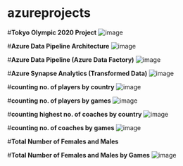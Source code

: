 # azureprojects

#**Tokyo Olympic 2020 Project**
![image](https://github.com/karthigainathan/azureprojects/assets/43938345/f4c2f2a5-8da6-4f29-b6e0-6e4664c9a329)

#**Azure Data Pipeline Architecture**
![image](https://github.com/karthigainathan/azureprojects/assets/43938345/910fd3b8-5519-4816-83c1-0ada36b8a38b)

#**Azure Data Pipeline (Azure Data Factory)**
![image](https://github.com/karthigainathan/azureprojects/assets/43938345/ab570b46-876e-4c13-8daf-d30a079cca3a)

#**Azure Synapse Analytics (Transformed Data)**
![image](https://github.com/karthigainathan/azureprojects/assets/43938345/c10be897-ac26-4009-9166-063289ca56e9)

#**counting no. of players by country**
![image](https://github.com/karthigainathan/azureprojects/assets/43938345/d51b50eb-ffc2-4776-a4d4-8ac9270912a7)

#**counting no. of players by games**
![image](https://github.com/karthigainathan/azureprojects/assets/43938345/42da2221-10a6-4550-bb6a-1b87dae9b4c8)

#**counting highest no. of coaches by country**
![image](https://github.com/karthigainathan/azureprojects/assets/43938345/ffc8d36d-fafc-40fb-b7f0-eb50c0ce93a2)

#**counting no. of coaches by games**
![image](https://github.com/karthigainathan/azureprojects/assets/43938345/a715c930-59dc-4825-8466-eb3703b508f6)

#**Total Number of Females and Males**


#**Total Number of Females and Males by Games**
![image](https://github.com/karthigainathan/azureprojects/assets/43938345/1a01b958-007a-41ff-91df-0a8124cb1559)
